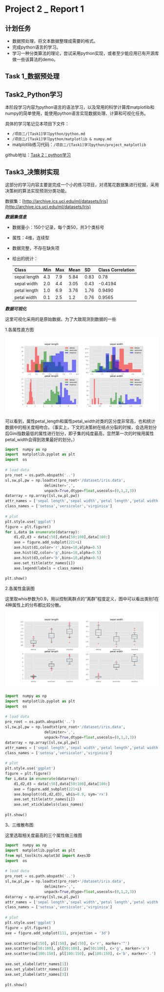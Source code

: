 # Project 2 _ Report 1



## 计划任务

- 数据预处理，将文本数据整理成需要的格式。
- 完成python语言的学习。
- 学习一种分类算法的理论，尝试采用python实现，或者至少能应用已有开源库做一些该算法的demo。 



## Task 1_数据预处理



## Task2_Python学习

本阶段学习内容为python语言的语法学习，以及常用的科学计算库matplotlib和numpy的简单使用，能使用python语言实现数据处理、计算和可视化任务。

具体的学习笔记见本项目下文件：

- `/项目二/[Task1]学习python/python.md`
- `/项目二/[Task1]学习python/matplotlib & numpy.md`
- matplotlib练习代码：`/项目二/[Task1]学习python/project_matplotlib`

github地址：[Task 2：python学习](https://github.com/foreverfruit/DataMining/tree/master/%E9%A1%B9%E7%9B%AE%E4%BA%8C/Report%201/%5BTask1%5D%E5%AD%A6%E4%B9%A0python)



## Task3_决策树实现

这部分的学习内容主要是完成一个小的练习项目，对鸢尾花数据集进行挖掘，采用决策树的算法实现预测分类功能。

数据集：[http://archive.ics.uci.edu/ml/datasets/Iris](http://archive.ics.uci.edu/ml/datasets/Iris)



***数据集信息***

- 数据量小：150个记录，每个类50，共3个类标号

- 属性：4维，连续型

- 数据完整，不存在缺失项

- 给出的统计：

  | Class        | Min  | Max  | Mean | SD   | Class Correlation |
  | ------------ | ---- | ---- | ---- | ---- | ----------------- |
  | sepal length | 4.3  | 7.9  | 5.84 | 0.83 | 0.78              |
  | sepal width  | 2.0  | 4.4  | 3.05 | 0.43 | -0.4194           |
  | petal length | 1.0  | 6.9  | 3.76 | 1.76 | 0.9490            |
  | petal width  | 0.1  | 2.5  | 1.2  | 0.76 | 0.9565            |




***数据可视化***

这里可视化采用的是原始数据，为了大致观测到数据的一些

1.各属性直方图

![pic](https://raw.githubusercontent.com/foreverfruit/DataMining/master/%E9%A1%B9%E7%9B%AE%E4%BA%8C/Report%201/%5BTask3%5D%E5%AE%9E%E7%8E%B0%E4%B8%80%E7%A7%8D%E5%88%86%E7%B1%BB%E6%96%B9%E6%B3%95-%E5%86%B3%E7%AD%96%E6%A0%91/pics/attr_hist.png)

可以看到，属性petal_length和属性petal_width对类的区分度非常高，也和统计数据中的相关度相吻合。（事实上，下文的决策树在结点分裂的时候，会选用划分后Gini指数最低的属性进行划分，即子集的纯度最高，显然第一次的时候用属性petal_width会得到效果最好的划分。）

```python
import  numpy as np
import  matplotlib.pyplot as plt
import  os

# load data
pro_root = os.path.abspath('..')
sl,sw,pl,pw = np.loadtxt(pro_root+'/dataset/iris.data',
                  delimiter=',',
                  unpack=True,dtype=float,usecols=(0,1,2,3))
datarray = np.array([sl,sw,pl,pw])
attr_names = ['sepal length','sepal width','petal length','petal width']
class_names = ['setosa','versicolor','virginica']

# plot
plt.style.use('ggplot')
figure = plt.figure()
for i,data in enumerate(datarray):
    d1,d2,d3 = data[:50],data[50:100],data[100:]
    axe = figure.add_subplot(221+i)
    axe.hist(d1,color='r',bins=10,alpha=0.5)
    axe.hist(d2,color='g',bins=10,alpha=0.5)
    axe.hist(d3,color='b',bins=10,alpha=0.5)
    axe.set_title(attr_names[i])
    axe.legend(labels = class_names)

plt.show()
```



2.各属性盒装图

这里取whis参数为0.9，用以控制离群点的“离群”程度定义，图中可以看出类别1在4种属性上的分布都比较分散。

![pic2](https://raw.githubusercontent.com/foreverfruit/DataMining/master/%E9%A1%B9%E7%9B%AE%E4%BA%8C/Report%201/%5BTask3%5D%E5%AE%9E%E7%8E%B0%E4%B8%80%E7%A7%8D%E5%88%86%E7%B1%BB%E6%96%B9%E6%B3%95-%E5%86%B3%E7%AD%96%E6%A0%91/pics/attr_box.png)

```python
import  numpy as np
import  matplotlib.pyplot as plt
import  os

# load data
pro_root = os.path.abspath('..')
sl,sw,pl,pw = np.loadtxt(pro_root+'/dataset/iris.data',
                  delimiter=',',
                  unpack=True,dtype=float,usecols=(0,1,2,3))
datarray = np.array([sl,sw,pl,pw])
attr_names = ['sepal length','sepal width','petal length','petal width']
class_names = ['setosa','versicolor','virginica']

# plot
plt.style.use('ggplot')
figure = plt.figure()
for i,data in enumerate(datarray):
    d1,d2,d3 = data[:50],data[50:100],data[100:]
    axe = figure.add_subplot(221+i)
    axe.boxplot((d1,d2,d3), whis=0.9, sym='rx')
    axe.set_title(attr_names[i])
    axe.set_xticklabels(class_names)

plt.show()
```



3、三维散布图

这里选取相关度最高的三个属性做三维图

```python
import  numpy as np
import  matplotlib.pyplot as plt
from mpl_toolkits.mplot3d import Axes3D
import  os

# load data
pro_root = os.path.abspath('..')
sl,sw,pl,pw = np.loadtxt(pro_root+'/dataset/iris.data',
                  delimiter=',',
                  unpack=True,dtype=float,usecols=(0,1,2,3))
datarray = np.array([sl,sw,pl,pw])
attr_names = ['sepal length','sepal width','petal length','petal width']
class_names = ['setosa','versicolor','virginica']

# plot
plt.style.use('ggplot')
figure = plt.figure()
axe = figure.add_subplot(111, projection = '3d')

axe.scatter(sw[:50], pl[:50], pw[:50], c='r', marker='^')
axe.scatter(sw[50:100], pl[50:100], pw[50:100], c='g', marker='x')
axe.scatter(sw[100:150], pl[100:150], pw[100:150], c='b', marker='.')

axe.set_xlabel(attr_names[1])
axe.set_ylabel(attr_names[2])
axe.set_zlabel(attr_names[3])

plt.show()
```

